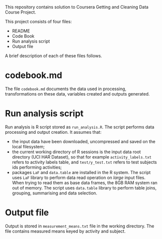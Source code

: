 This repository contains solution to Coursera Getting and Cleaning Data Course Project.

This project consists of four files:
- README
- Code Book
- Run analysis script
- Output file

A brief description of each of these files follows.

# codebook.md
The file `codebook.md` documents the data used in processing, transformations on these data, variables created and outputs generated.

# Run analysis script
Run analysis is R script stored as `run_analysis.R`. The script performs data processing and output creation. It assumes that:
- the input data have been downloaded, uncompressed and saved on the local filesystem;
- the current working directory of R sessions is the input data root directory (UCI HAR Dataset), so that for example `activity_labels.txt` refers to activity labels table, and `test/y_test.txt` refers to test subjects ids performing activities;
- packages `LaF` and `data.table` are installed in the R system.
The script uses `LaF` library to perform data read operation on *large* input files. When trying to read them as base data frames, the 8GB RAM system ran out of memory.
The script uses `data.table` library to perform table joins, grouping, summarising and data selection.

# Output file
Output is stored in `measurement_means.txt` file in the working directory. The file contains measured means keyed by activity and subject.


